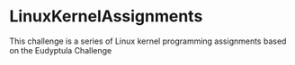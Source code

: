 # LinuxKernelAssignments
This challenge is a series of Linux kernel programming assignments based on the Eudyptula Challenge
